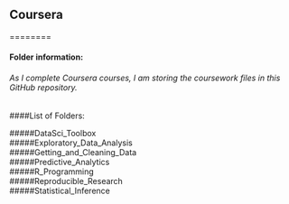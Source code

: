 ## Coursera  

========  

#### Folder information:  

###### As I complete Coursera courses, I am storing the coursework files in this GitHub repository.  

####List of Folders:  

#####DataSci_Toolbox  
#####Exploratory_Data_Analysis  
#####Getting_and_Cleaning_Data  
#####Predictive_Analytics  
#####R_Programming  
#####Reproducible_Research  
#####Statistical_Inference